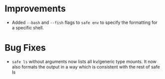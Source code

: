 # Improvements

* Added `--bash` and `--fish` flags to `safe env` to specify the formatting for a specific shell.

# Bug Fixes

* `safe ls` without arguments now lists all kv/generic type mounts. It 
now also formats the output in a way which is consistent with the rest
of safe ls
